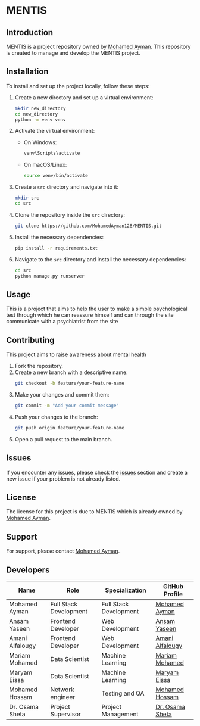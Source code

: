 # MENTIS

## Introduction
MENTIS is a project repository owned by [Mohamed Ayman](https://github.com/MohamedAyman128). This repository is created to manage and develop the MENTIS project.

## Installation
To install and set up the project locally, follow these steps:

1. Create a new directory and set up a virtual environment:
    ```bash
    mkdir new_directory
    cd new_directory
    python -m venv venv
    ```

2. Activate the virtual environment:
    - On Windows:
        ```bash
        venv\Scripts\activate
        ```
    - On macOS/Linux:
        ```bash
        source venv/bin/activate
        ```

3. Create a `src` directory and navigate into it:
    ```bash
    mkdir src
    cd src
    ```

4. Clone the repository inside the `src` directory:
    ```bash
    git clone https://github.com/MohamedAyman128/MENTIS.git
    ```
    
5. Install the necessary dependencies:
    ```bash
    pip install -r requirements.txt
    ```
    
6. Navigate to the `src` directory and install the necessary dependencies:
    ```bash
    cd src
    python manage.py runserver
    ```

## Usage
This is a project that aims to help the user to make a simple psychological test through which he can reassure himself and can through the site communicate with a psychiatrist from the site

## Contributing
This project aims to raise awareness about mental health

1. Fork the repository.
2. Create a new branch with a descriptive name:
    ```bash
    git checkout -b feature/your-feature-name
    ```
3. Make your changes and commit them:
    ```bash
    git commit -m "Add your commit message"
    ```
4. Push your changes to the branch:
    ```bash
    git push origin feature/your-feature-name
    ```
5. Open a pull request to the main branch.

## Issues
If you encounter any issues, please check the [issues](https://github.com/MohamedAyman128/MENTIS/issues) section and create a new issue if your problem is not already listed.

## License
The license for this project is due to MENTIS which is already owned by [Mohamed Ayman](https://github.com/MohamedAyman128).

## Support
For support, please contact [Mohamed Ayman](https://github.com/MohamedAyman128).

## Developers
| Name             | Role                   | Specialization         | GitHub Profile                                      |
|------------------|------------------------|------------------------|-----------------------------------------------------|
| Mohamed Ayman    | Full Stack Development | Full Stack Development | [Mohamed Ayman](https://github.com/MohamedAyman128) |
| Ansam Yaseen     | Frontend Developer     | Web Development        | [Ansam Yaseen](https://github.com/ansamyaseen)      |
| Amani Alfalougy  | Frontend Developer     | Web Development        | [Amani Alfalougy](https://github.com/developer3)    |
| Mariam Mohamed   | Data Scientist         | Machine Learning       | [Mariam Mohamed](https://github.com/mariammohamd)   |
| Maryam Eissa     | Data Scientist         | Machine Learning       | [Maryam Eissa](https://github.com/developer5)       |
| Mohamed Hossam   | Network engineer       | Testing and QA         | [Mohamed Hossam](https://github.com/MoHossam1)      |
| Dr. Osama Sheta  | Project Supervisor     | Project Management     | [Dr. Osama Sheta](https://github.com/drsupervisor)  |
